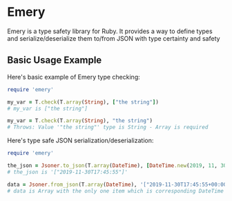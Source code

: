 # Emery

Emery is a type safety library for Ruby. It provides a way to define types and serialize/deserialize them to/from JSON with type certainty and safety

## Basic Usage Example

Here's basic example of Emery type checking:
```ruby
require 'emery'

my_var = T.check(T.array(String), ["the string"])
# my_var is ["the string"]

my_var = T.check(T.array(String), "the string")
# Throws: Value '"the string"' type is String - Array is required
```

Here's type safe JSON serialization/deserialization:
```ruby
require 'emery'

the_json = Jsoner.to_json(T.array(DateTime), [DateTime.new(2019, 11, 30, 17, 45, 55)])
# the_json is '["2019-11-30T17:45:55"]'

data = Jsoner.from_json(T.array(DateTime), '["2019-11-30T17:45:55+00:00"]')
# data is Array with the only one item which is corresponding DateTime
```